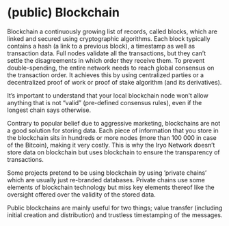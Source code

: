# **\(public\) Blockchain**

Blockchain a continuously growing list of records, called blocks, which are linked and secured using cryptographic algorithms. Each block typically contains a hash \(a link to a previous block\), a timestamp as well as transaction data. Full nodes validate all the transactions, but they can’t settle the disagreements in which order they receive them. To prevent double-spending, the entire network needs to reach global consensus on the transaction order. It achieves this by using centralized parties or a decentralized proof of work or proof of stake algorithm \(and its derivatives\).

It’s important to understand that your local blockchain node won’t allow anything that is not “valid” \(pre-defined consensus rules\), even if the longest chain says otherwise.

Contrary to popular belief due to aggressive marketing, blockchains are not a good solution for storing data. Each piece of information that you store in the blockchain sits in hundreds or more nodes \(more than 100 000 in case of the Bitcoin\), making it very costly. This is why the Iryo Network doesn’t store data on blockchain but uses blockchain to ensure the transparency of transactions.

Some projects pretend to be using blockchain by using ’private chains’ which are usually just re-branded databases. Private chains use some elements of blockchain technology but miss key elements thereof like the oversight offered over the validity of the stored data.

Public blockchains are mainly useful for two things; value transfer \(including initial creation and distribution\) and trustless timestamping of the messages.

  


